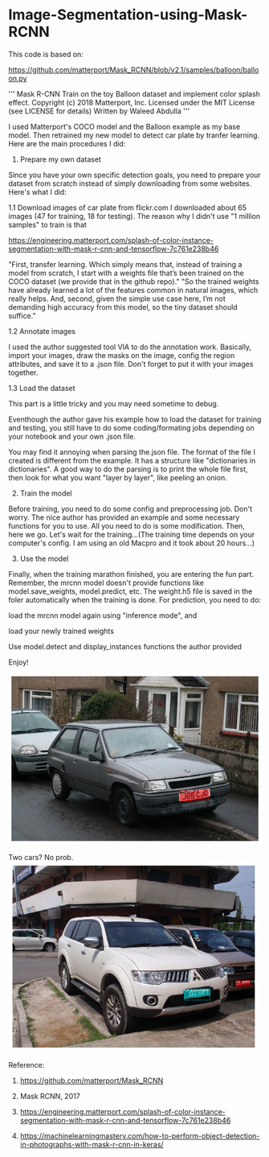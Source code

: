 # Image-Segmentation-using-Mask-RCNN
This code is based on:

https://github.com/matterport/Mask_RCNN/blob/v2.1/samples/balloon/balloon.py

'''
Mask R-CNN
Train on the toy Balloon dataset and implement color splash effect.
Copyright (c) 2018 Matterport, Inc.
Licensed under the MIT License (see LICENSE for details)
Written by Waleed Abdulla
'''

I used Matterport's COCO model and the Balloon example as my base model. Then retrained my new model to detect car plate by tranfer learning. Here are the main procedures I did:

1. Prepare my own dataset

Since you have your own specific detection goals, you need to prepare your dataset from scratch instead of simply downloading from some websites. Here's what I did:

1.1 Download images of car plate from flickr.com
I downloaded about 65 images (47 for training, 18 for testing). The reason why I didn't use "1 million samples" to train is that

https://engineering.matterport.com/splash-of-color-instance-segmentation-with-mask-r-cnn-and-tensorflow-7c761e238b46

"First, transfer learning. Which simply means that, instead of training a model from scratch, I start with a weights file that’s been trained on the COCO dataset (we provide that in the github repo)." 
"So the trained weights have already learned a lot of the features common in natural images, which really helps. And, second, given the simple use case here, I’m not demanding high accuracy from this model, so the tiny dataset should suffice."

1.2 Annotate images

I used the author suggested tool VIA to do the annotation work. Basically, import your images, draw the masks on the image, config the region attributes, and save it to a .json file. Don't forget to put it with your images together.

1.3 Load the dataset

This part is a little tricky and you may need sometime to debug.

Eventhough the author gave his example how to load the dataset for training and testing, you still have to do some coding/formating jobs depending on your notebook and your own .json file.

You may find it annoying when parsing the.json file. The format of the file I created is different from the example. It has a structure like "dictionaries in dictionaries". A good way to do the parsing is to print the whole file first, then look for what you want "layer by layer", like peeling an onion.

2. Train the model

Before training, you need to do some config and preprocessing job. Don't worry. The nice author has provided an example and some necessary functions for you to use. All you need to do is some modification. Then, here we go. Let's wait for the training...(The training time depends on your computer's config. I am using an old Macpro and it took about 20 hours...)

3. Use the model

Finally, when the training marathon finished, you are entering the fun part. Remember, the mrcnn model doesn't provide functions like model.save_weights, model.predict, etc. The weight.h5 file is saved in the foler automatically when the training is done. For prediction, you need to do: 

load the mrcnn model again using "inference mode", and

load your newly trained weights

Use model.detect and display_instances functions the author provided

Enjoy!

![alt text](example.png)

Two cars? No prob.
![alt text](example2.png)

Reference:

1. https://github.com/matterport/Mask_RCNN

2. Mask RCNN, 2017

3. https://engineering.matterport.com/splash-of-color-instance-segmentation-with-mask-r-cnn-and-tensorflow-7c761e238b46

4. https://machinelearningmastery.com/how-to-perform-object-detection-in-photographs-with-mask-r-cnn-in-keras/

